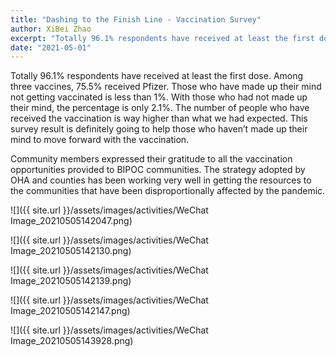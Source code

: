 ```yaml
---
title: "Dashing to the Finish Line - Vaccination Survey"
author: XiBei Zhao
excerpt: "Totally 96.1% respondents have received at least the first dose. Among three vaccines, 75.5% received Pfizer. Those who have made up their mind not getting vaccinated is less than 1%. With those who had not made up their mind, the percentage is only 2.1%. The number of people who have received the vaccination is way higher than what we had expected. This survey result is definitely going to help those who haven’t made up their mind to move forward with the vaccination."
date: "2021-05-01"
---
```


Totally 96.1% respondents have received at least the first dose. Among three vaccines, 75.5% received Pfizer. Those who have made up their mind not getting vaccinated is less than 1%. With those who had not made up their mind, the percentage is only 2.1%. The number of people who have received the vaccination is way higher than what we had expected. This survey result is definitely going to help those who haven’t made up their mind to move forward with the vaccination.

Community members expressed their gratitude to all the vaccination opportunities provided to BIPOC communities. The strategy adopted by OHA and counties has been working very well in getting the resources to the communities that have been disproportionally affected by the pandemic.

![]({{ site.url }}/assets/images/activities/WeChat Image_20210505142047.png)

![]({{ site.url }}/assets/images/activities/WeChat Image_20210505142130.png)

![]({{ site.url }}/assets/images/activities/WeChat Image_20210505142139.png)

![]({{ site.url }}/assets/images/activities/WeChat Image_20210505142147.png)

![]({{ site.url }}/assets/images/activities/WeChat Image_20210505143928.png)
